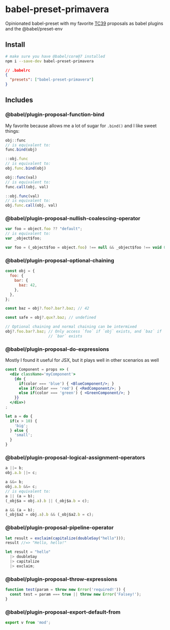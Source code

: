 # babel-preset-primavera

Opinionated babel-preset with my favorite [TC39](https://github.com/tc39/proposals) proposals as babel plugins and the @babel/preset-env
## Install
```bash
# make sure you have @babel/core@7 installed
npm i --save-dev babel-preset-primavera

```

```json
// .babelrc
{
  "presets": ["babel-preset-primavera"]
}
```
## Includes
### @babel/plugin-proposal-function-bind
My favorite because allows me a lot of sugar for `.bind()` and I like sweet things:
```js
obj::func
// is equivalent to:
func.bind(obj)

::obj.func
// is equivalent to:
obj.func.bind(obj)

obj::func(val)
// is equivalent to:
func.call(obj, val)

::obj.func(val)
// is equivalent to:
obj.func.call(obj, val)
```
### @babel/plugin-proposal-nullish-coalescing-operator
```js
var foo = object.foo ?? "default";
// is equivalent to:
var _object$foo;

var foo = (_object$foo = object.foo) !== null && _object$foo !== void 0 ? _object$foo : "default";
```
### @babel/plugin-proposal-optional-chaining
```js
const obj = {
  foo: {
    bar: {
      baz: 42,
    },
  },
};

const baz = obj?.foo?.bar?.baz; // 42

const safe = obj?.qux?.baz; // undefined

// Optional chaining and normal chaining can be intermixed
obj?.foo.bar?.baz; // Only access `foo` if `obj` exists, and `baz` if
                   // `bar` exists
```
### @babel/plugin-proposal-do-expressions
Mostly I found it useful for JSX, but it plays well in other scenarios as well
```jsx
const Component = props => (
  <div className='myComponent'>
    {do {
      if(color === 'blue') { <BlueComponent/>; }
      else if(color === 'red') { <RedComponent/>; }
      else if(color === 'green') { <GreenComponent/>; }
    }}
  </div>)
;
```
```js
let a = do {
  if(x > 10) {
    'big';
  } else {
    'small';
  }
}
```

### @babel/plugin-proposal-logical-assignment-operators
```js
a ||= b;
obj.a.b ||= c;

a &&= b;
obj.a.b &&= c;
// is equivalent to:
a || (a = b);
(_obj$a = obj.a).b || (_obj$a.b = c);

a && (a = b);
(_obj$a2 = obj.a).b && (_obj$a2.b = c);
```
### @babel/plugin-proposal-pipeline-operator
```js
let result = exclaim(capitalize(doubleSay("hello")));
result //=> "Hello, hello!"

let result = "hello"
  |> doubleSay
  |> capitalize
  |> exclaim;
```
### @babel/plugin-proposal-throw-expressions
```js
function test(param = throw new Error('required!')) {
  const test = param === true || throw new Error('Falsey!');
}
```
### @babel/plugin-proposal-export-default-from
```js
export v from 'mod';
```
